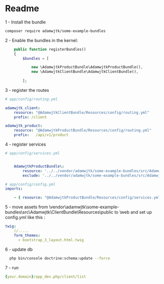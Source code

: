 Readme
=====
1 - Install the bundle
``` bash
composer require adamwjtk/some-example-bundles
```
2 - Enable the bundles in the kernel:

``` php
    public function registerBundles()
    {
        $bundles = [

            new \AdamwjtkProductBundle\AdamwjtkProductBundle(),
            new \AdamwjtkClientBundle\AdamwjtkClientBundle(),
            
        ];
```

3 - register the routes

```yaml
# app/config/routing.yml

adamwjtk_client:
    resource: "@AdamwjtkClientBundle/Resources/config/routing.yml"
    prefix: /client

adamwjtk_product:
    resource: "@AdamwjtkProductBundle/Resources/config/routing.yml"
    prefix:   /api/v1/product
```

4 - register services

``` yaml
# app/config/services.yml


    AdamwjtkProductBundle\:
        resource: '../../vendor/adamwjtk/some-example-bundles/src/Adamwjtk/ProductBundle/*'
        exclude: '../../vendor/adamwjtk/some-example-bundles/src/Adamwjtk/ProductBundle/{Entity,Repository,Tests}'
```

```yaml
# app/config/config.yml
imports:

    - { resource: "@AdamwjtkProductBundle/Resources/config/services.yml"} 

```

5 - move assets from \vendor\adamwjtk\some-example-bundles\src\Adamwjtk\ClientBundle\Resources\public to \web and set up
config.yml like this :
``` yaml
twig:
    //.....
    form_themes:
      - bootstrap_3_layout.html.twig
```

6 - update db
``` bash
  php bin/console doctrine:schema:update --force
```



7 - run 
``` yml
{your.domain}/app_dev.php/client/list
```
